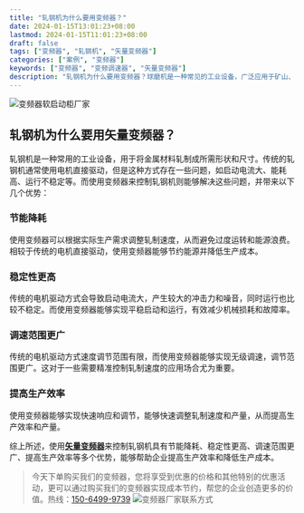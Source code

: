 ```yaml
---
title: "轧钢机为什么要用变频器？"
date: 2024-01-15T13:01:23+08:00
lastmod: 2024-01-15T11:01:23+08:00
draft: false
tags: ["变频器", "轧钢机", "矢量变频器"]
categories: ["案例", "变频器"]
keywords: ["变频器", "变频调速器", "矢量变频器"]
description: "轧钢机为什么要用变频器？球磨机是一种常见的工业设备，广泛应用于矿山、冶金、化工、建材等行业中，主要用于粉磨和混合物的制备。在球磨机的运行过程中，通常需要调整电机的转速，以满足不同的工艺要求和生产需求。而变频器的应用则可以为球磨机带来以下好处"
---
```

![变频器软启动柜厂家](/images/01.jpg "变频器软启动柜厂家")

## 轧钢机为什么要用矢量变频器？
轧钢机是一种常用的工业设备，用于将金属材料轧制成所需形状和尺寸。传统的轧钢机通常使用电机直接驱动，但是这种方式存在一些问题，如启动电流大、能耗高、运行不稳定等。而使用变频器来控制轧钢机则能够解决这些问题，并带来以下几个优势：
### 节能降耗
使用变频器可以根据实际生产需求调整轧制速度，从而避免过度运转和能源浪费。相较于传统的电机直接驱动，使用变频器能够节约能源并降低生产成本。
### 稳定性更高
传统的电机驱动方式会导致启动电流大，产生较大的冲击力和噪音，同时运行也比较不稳定。而使用变频器能够实现平稳启动和运行，有效减少机械损耗和故障率。
### 调速范围更广
传统的电机驱动方式速度调节范围有限，而使用变频器能够实现无级调速，调节范围更广。这对于一些需要精准控制轧制速度的应用场合尤为重要。
### 提高生产效率
使用变频器能够实现快速响应和调节，能够快速调整轧制速度和产量，从而提高生产效率和产量。

综上所述，使用[**矢量变频器**](/zh-cn/products/electrical-controls/vfd/ "矢量变频器")来控制轧钢机具有节能降耗、稳定性更高、调速范围更广、提高生产效率等多个优势，能够帮助企业提高生产效率和降低生产成本。

>今天下单购买我们的变频器，您将享受到优惠的价格和其他特别的优惠活动，更可以通过购买我们的变频器实现成本节约，帮您的企业创造更多的价值。热线：[150-6499-9739](tel:150-6499-9739)
![变频器厂家联系方式](/images/02.jpg "变频器厂家联系方式")